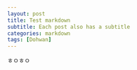```yaml
---
layout: post
title: Test markdown
subtitle: Each post also has a subtitle
categories: markdown
tags: [Dohwan]
---
```


ㅎㅇㅎㅇ